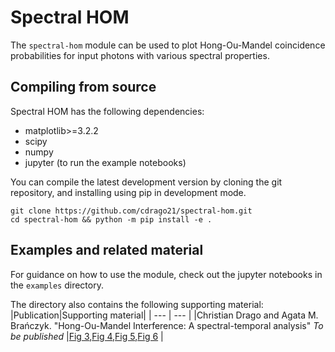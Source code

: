 # Spectral HOM

The `spectral-hom` module can be used to plot Hong-Ou-Mandel coincidence probabilities for input photons with various spectral properties. 

## Compiling from source

Spectral HOM has the following dependencies:

- matplotlib>=3.2.2
- scipy
- numpy
- jupyter (to run the example notebooks)
  
You can compile the latest development version by cloning the git repository, and installing using pip in development mode.
```
git clone https://github.com/cdrago21/spectral-hom.git
cd spectral-hom && python -m pip install -e .
```
## Examples and related material

For guidance on how to use the module, check out the jupyter notebooks in the `examples` directory. 

The directory also contains the following supporting material:
|Publication|Supporting material|
| --- | --- |
|Christian Drago and Agata M. Brańczyk. "Hong-Ou-Mandel Interference: A spectral-temporal analysis" *To be published* |[Fig 3](examples/Hong-Ou-Mandel_Interference_A_spectral-temporal_analysis/figure-3.ipynb),[Fig 4](examples/Hong-Ou-Mandel_Interference_A_spectral-temporal_analysis/figure-4.ipynb),[Fig 5](examples/Hong-Ou-Mandel_Interference_A_spectral-temporal_analysis/figure-5.ipynb),[Fig 6](examples/Hong-Ou-Mandel_Interference_A_spectral-temporal_analysis/figure-6.ipynb) |


